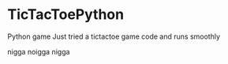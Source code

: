 # TicTacToePython
Python game
Just tried a tictactoe game code and runs smoothly

nigga noigga nigga
